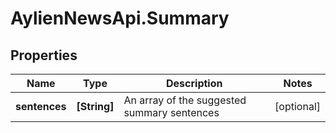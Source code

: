 # AylienNewsApi.Summary

## Properties

Name | Type | Description | Notes
------------ | ------------- | ------------- | -------------
**sentences** | **[String]** | An array of the suggested summary sentences | [optional] 


